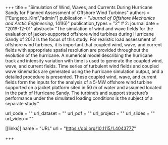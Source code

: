 +++
title = "Simulation of Wind, Waves, and Currents During Hurricane Sandy for Planned Assessment of Offshore Wind Turbines"
authors = ["Eungsoo_Kim","admin"]
publication = "*Journal of Offshore Mechanics and Arctic Engineering*, 141(6)"
publication_types = "2" # 2: journal
date = "2019-12-01"
abstract= "The simulation of wind and wave fields for the evaluation of jacket-supported offshore wind turbines during Hurricane Sandy of 2012 is the focus of this study. For realistic load assessment of offshore wind turbines, it is important that coupled wind, wave, and current fields with appropriate spatial resolution are provided throughout the evolution of the hurricane. A numerical model describing the hurricane track and intensity variation with time is used to generate the coupled wind, wave, and current fields. Time series of turbulent wind fields and coupled wave kinematics are generated using the hurricane simulation output, and a detailed procedure is presented. These coupled wind, wave, and current fields form the inputs for the analysis of a 5-MW offshore wind turbine supported on a jacket platform sited in 50 m of water and assumed located in the path of Hurricane Sandy. The turbine’s and support structure’s performance under the simulated loading conditions is the subject of a separate study."

url_code = ""
url_dataset = ""
url_pdf = ""
url_project = ""
url_slides = ""
url_video = ""

[[links]]
    name = "URL"
    url = "https://doi.org/10.1115/1.4043777"

+++

